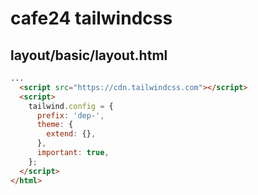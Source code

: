 # cafe24 tailwindcss

## layout/basic/layout.html

```html
...
  <script src="https://cdn.tailwindcss.com"></script>
  <script>
    tailwind.config = {
      prefix: 'dep-',
      theme: {
        extend: {},
      },
      important: true,
    };
  </script>
</html>
```

